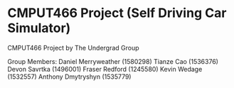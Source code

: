 # CMPUT466 Project (Self Driving Car Simulator)

CMPUT466 Project by The Undergrad Group

Group Members:
  Daniel Merryweather (1580298)
  Tianze Cao (1536376)
  Devon Savrtka (1496001)
  Fraser Redford (1245580)
  Kevin Wedage (1532557)
  Anthony Dmytryshyn (1535779)
